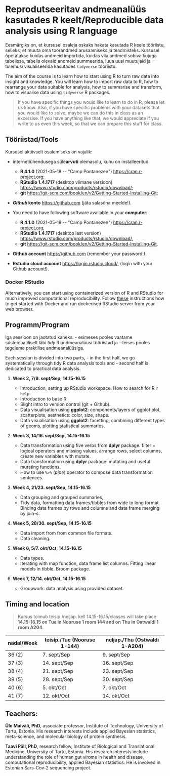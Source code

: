 # Reprodutseeritav andmeanalüüs kasutades R keelt/Reproducible data analysis using R language

Eesmärgiks on, et kursusel osaleja oskaks hakata kasutada R keele tööriistu, selleks, et muuta oma toorandmed arusaamiseks ja teadmisteks. Kursusel õpetatakse kuidas andmeid importida, kuidas viia andmed sobiva kujuga tabelisse, tabelis olevaid andmeid summeerida, luua uusi muutujaid ja tulemusi visualiseerida kasutades `tidyverse` tööriistu.

The aim of the course is to learn how to start using R to turn raw data into insight and knowledge. You will learn how to import raw data to R, how to rearrange your data suitable for analysis, how to summarise and transform, how to visualise data using `tidyverse` R packages.

> If you have specific things you would like to learn to do in R, please let us know. Also, if you have specific problems with your datasets that you would like to solve, maybe we can do this in class as an excersise. If you have anything like that, we would appreciate if you write to us even this week, so that we can prepare this stuff for class.

## Tööriistad/Tools

Kursusel aktiivselt osalemiseks on vajalik:

- internetiühendusega süle**arvuti** olemasolu, kuhu on installeeritud
    - **R 4.1.0** (2021-05-18 -- "Camp Pontanezen") https://cran.r-project.org;      
    - **RStudio 1.4.1717** (desktop viimane versioon) https://www.rstudio.com/products/rstudio/download/;     
    - **git** https://git-scm.com/book/en/v2/Getting-Started-Installing-Git;     
- **_Github_ konto** https://github.com (jäta salasõna meelde!).


- You need to have following software available in your **computer**:
    - **R 4.1.0** (2021-05-18 -- "Camp Pontanezen") https://cran.r-project.org, 
    - **RStudio 1.4.1717** (desktop last version) https://www.rstudio.com/products/rstudio/download/, 
    - **git** https://git-scm.com/book/en/v2/Getting-Started-Installing-Git.
- **Github account** https://github.com (remember your password!).
- **Rstudio cloud account** https://login.rstudio.cloud/, (login with your Github account!).

### Docker RStudio

Alternatively, you can start using containerized version of R and RStudio for much improved computational reproducibility. Follow [these](Docker.md) instructions how to get started with Docker and run dockerised RStudio server from your web browser. 


## Programm/Program

Iga sessioon on jaotatud kaheks:
    - esimeses pooles vaatame süstemaatiliselt läbi *tidy* R andmeanalüüsi tööriistad ja 
    - teises pooles tegeleme praktilise andmeanalüüsiga.

Each session is divided into two parts,
    - in the first half, we go systematically through tidy R data analysis tools and
    - second half is dedicated to practical data analysis.

1) **Week 2, 7/9. sept/Sep, 14.15-16.15**
    
    - Introduction, setting up RStudio workspace. How to search for R `?help`.
    - Introduction to base R.
    - Slight intro to version control (git + Github).
    - Data visualisation using **ggplot2**: components/layers of ggplot plot, scatterplots, aesthetics: color, size, shape.
    - Data visualisation using **ggplot2**: facetting, combining different types of geoms, plotting statistical summaries.

2) **Week 3, 14/16. sept/Sep, 14.15-16.15**

    - Data transformation using five verbs from **dplyr** package. filter + logical operators and missing values, arrange rows, select columns, create new variables with mutate.
    - Data transformation using **dplyr** package: mutating and useful mutating functions.
    - How to use `%>%` (*pipe*) operator to compose data transformation sentences.

3) **Week 4, 21/23. sept/Sep, 14.15-16.15**

    - Data grouping and grouped summaries,
    - Tidy data, formatting data frames/tibbles from wide to long format. Binding data frames by rows and columns and data frame merging by join-s. 

4) **Week 5, 28/30. sept/Sep, 14.15-16.15**

    - Data import from from common file formats.
    - Data cleaning.

5) **Week 6, 5/7. okt/Oct, 14.15-16.15**

    - Data types.
    - Iterating with map function, data frame list columns. Fitting linear models in tibble. Broom package.

6) **Week 7, 12/14. okt/Oct, 14.15-16.15**

    - Groupwork: data analysis using provided dataset.

## Timing and location

> Kursus toimub teisip./neljap. kell 14.15-16.15/classes will take place **14.15-16.15 on Tue in Nooruse 1 room 144 and on Thu in Ostwaldi 1 room A204**.

nädal/Week | teisip./Tue (Nooruse 1-144) | neljap./Thu (Ostwaldi 1-A204)
-------| ------------- | --------- 
36 (2) | 7. sept/Sep   | 9. sept/Sep
37 (3) | 14. sept/Sep  | 16. sept/Sep
38 (4) | 21. sept/Sep  | 23. sept/Sep 
39 (5) | 28. sept/Sep  | 30. sept/Sep
40 (6) | 5. okt/Oct   | 7. okt/Oct
41 (7) | 12. okt/Oct   | 14. okt/Oct
    
## Teachers:

**Ülo Maiväli, PhD**, associate professor, Institute of Technology, University of Tartu, Estonia. His research interests include applied Bayesian statistics, meta-science, and molecular biology of protein synthesis.

**Taavi Päll, PhD**, research fellow, Institute of Biological and Translational Medicine, University of Tartu, Estonia. His research interests include understanding the role of human gut virome in health and disease, computational reproducibility, applied Bayesian statistics. He is involved in Estonian Sars-Cov-2 sequencing project.

